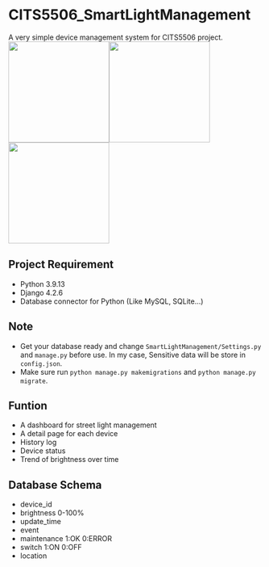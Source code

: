 # CITS5506_SmartLightManagement
A very simple device management system for CITS5506 project.<br/>
<img src="https://github.com/realfudong/CITS5506_SmartLightManagement/blob/main/pics/IMG_9117.JPG" width=200px><img src="https://github.com/realfudong/CITS5506_SmartLightManagement/blob/main/pics/IMG_9116.JPG" width=200px><img src="https://github.com/realfudong/CITS5506_SmartLightManagement/blob/main/pics/IMG_9115.JPG" width=200px>


## Project Requirement
- Python 3.9.13
- Django 4.2.6
- Database connector for Python (Like MySQL, SQLite...)

## Note
- Get your database ready and change `SmartLightManagement/Settings.py` and `manage.py` before use. In my case, Sensitive data will be store in `config.json`. 
- Make sure run `python manage.py makemigrations` and `python manage.py migrate`.

## Funtion
- A dashboard for street light management
- A detail page for each device
- History log
- Device status
- Trend of brightness over time

## Database Schema
- device_id
- brightness 0-100%
- update_time
- event 
- maintenance 1:OK 0:ERROR
- switch 1:ON 0:OFF
- location	
